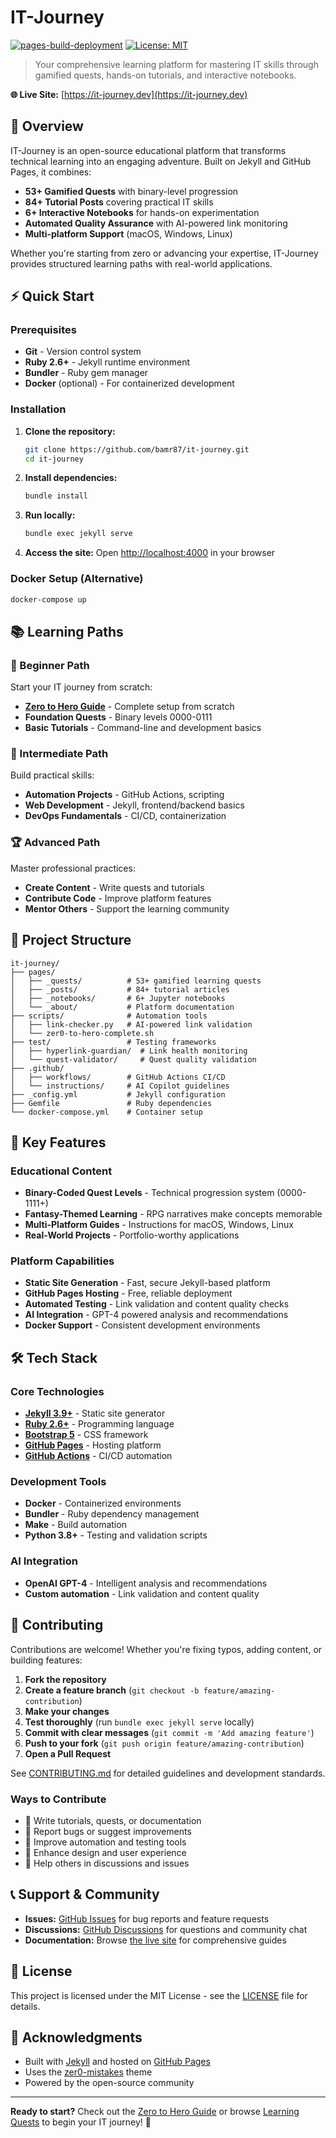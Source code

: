 # IT-Journey

[![pages-build-deployment](https://github.com/bamr87/it-journey/actions/workflows/pages/pages-build-deployment/badge.svg)](https://github.com/bamr87/it-journey/actions/workflows/pages/pages-build-deployment)
[![License: MIT](https://img.shields.io/badge/License-MIT-yellow.svg)](https://opensource.org/licenses/MIT)

> Your comprehensive learning platform for mastering IT skills through gamified quests, hands-on tutorials, and interactive notebooks.

**🌐 Live Site:** [https://it-journey.dev](https://it-journey.dev)

## 📖 Overview

IT-Journey is an open-source educational platform that transforms technical learning into an engaging adventure. Built on Jekyll and GitHub Pages, it combines:

- **53+ Gamified Quests** with binary-level progression
- **84+ Tutorial Posts** covering practical IT skills  
- **6+ Interactive Notebooks** for hands-on experimentation
- **Automated Quality Assurance** with AI-powered link monitoring
- **Multi-platform Support** (macOS, Windows, Linux)

Whether you're starting from zero or advancing your expertise, IT-Journey provides structured learning paths with real-world applications.

## ⚡ Quick Start

### Prerequisites

- **Git** - Version control system
- **Ruby 2.6+** - Jekyll runtime environment
- **Bundler** - Ruby gem manager
- **Docker** (optional) - For containerized development

### Installation

1. **Clone the repository:**
   ```bash
   git clone https://github.com/bamr87/it-journey.git
   cd it-journey
   ```

2. **Install dependencies:**
   ```bash
   bundle install
   ```

3. **Run locally:**
   ```bash
   bundle exec jekyll serve
   ```

4. **Access the site:**
   Open [http://localhost:4000](http://localhost:4000) in your browser

### Docker Setup (Alternative)

```bash
docker-compose up
```

## 📚 Learning Paths

### 🌱 Beginner Path
Start your IT journey from scratch:
- **[Zero to Hero Guide](zer0.md)** - Complete setup from scratch
- **Foundation Quests** - Binary levels 0000-0111
- **Basic Tutorials** - Command-line and development basics

### 🚀 Intermediate Path
Build practical skills:
- **Automation Projects** - GitHub Actions, scripting
- **Web Development** - Jekyll, frontend/backend basics
- **DevOps Fundamentals** - CI/CD, containerization

### 🏆 Advanced Path
Master professional practices:
- **Create Content** - Write quests and tutorials
- **Contribute Code** - Improve platform features
- **Mentor Others** - Support the learning community

## 📂 Project Structure

```
it-journey/
├── pages/
│   ├── _quests/          # 53+ gamified learning quests
│   ├── _posts/           # 84+ tutorial articles
│   ├── _notebooks/       # 6+ Jupyter notebooks
│   └── _about/           # Platform documentation
├── scripts/              # Automation tools
│   ├── link-checker.py   # AI-powered link validation
│   └── zer0-to-hero-complete.sh
├── test/                 # Testing frameworks
│   ├── hyperlink-guardian/  # Link health monitoring
│   └── quest-validator/     # Quest quality validation
├── .github/
│   ├── workflows/        # GitHub Actions CI/CD
│   └── instructions/     # AI Copilot guidelines
├── _config.yml           # Jekyll configuration
├── Gemfile               # Ruby dependencies
└── docker-compose.yml    # Container setup
```

## 🎯 Key Features

### Educational Content
- **Binary-Coded Quest Levels** - Technical progression system (0000-1111+)
- **Fantasy-Themed Learning** - RPG narratives make concepts memorable
- **Multi-Platform Guides** - Instructions for macOS, Windows, Linux
- **Real-World Projects** - Portfolio-worthy applications

### Platform Capabilities
- **Static Site Generation** - Fast, secure Jekyll-based platform
- **GitHub Pages Hosting** - Free, reliable deployment
- **Automated Testing** - Link validation and content quality checks
- **AI Integration** - GPT-4 powered analysis and recommendations
- **Docker Support** - Consistent development environments

## 🛠️ Tech Stack

### Core Technologies
- **[Jekyll 3.9+](https://jekyllrb.com/)** - Static site generator
- **[Ruby 2.6+](https://www.ruby-lang.org/)** - Programming language
- **[Bootstrap 5](https://getbootstrap.com/)** - CSS framework
- **[GitHub Pages](https://pages.github.com/)** - Hosting platform
- **[GitHub Actions](https://github.com/features/actions)** - CI/CD automation

### Development Tools
- **Docker** - Containerized environments
- **Bundler** - Ruby dependency management
- **Make** - Build automation
- **Python 3.8+** - Testing and validation scripts

### AI Integration
- **OpenAI GPT-4** - Intelligent analysis and recommendations
- **Custom automation** - Link validation and content quality

## 🤝 Contributing

Contributions are welcome! Whether you're fixing typos, adding content, or building features:

1. **Fork the repository**
2. **Create a feature branch** (`git checkout -b feature/amazing-contribution`)
3. **Make your changes**
4. **Test thoroughly** (run `bundle exec jekyll serve` locally)
5. **Commit with clear messages** (`git commit -m 'Add amazing feature'`)
6. **Push to your fork** (`git push origin feature/amazing-contribution`)
7. **Open a Pull Request**

See [CONTRIBUTING.md](CONTRIBUTING.md) for detailed guidelines and development standards.

### Ways to Contribute
- 📝 Write tutorials, quests, or documentation
- 🐛 Report bugs or suggest improvements
- 🔧 Improve automation and testing tools
- 🎨 Enhance design and user experience
- 💬 Help others in discussions and issues

## 📞 Support & Community

- **Issues:** [GitHub Issues](https://github.com/bamr87/it-journey/issues) for bug reports and feature requests
- **Discussions:** [GitHub Discussions](https://github.com/bamr87/it-journey/discussions) for questions and community chat
- **Documentation:** Browse [the live site](https://it-journey.dev) for comprehensive guides

## 📄 License

This project is licensed under the MIT License - see the [LICENSE](LICENSE) file for details.

## 🙏 Acknowledgments

- Built with [Jekyll](https://jekyllrb.com/) and hosted on [GitHub Pages](https://pages.github.com/)
- Uses the [zer0-mistakes](https://github.com/bamr87/zer0-mistakes) theme
- Powered by the open-source community

---

**Ready to start?** Check out the [Zero to Hero Guide](zer0.md) or browse [Learning Quests](pages/_quests/) to begin your IT journey! 🚀
